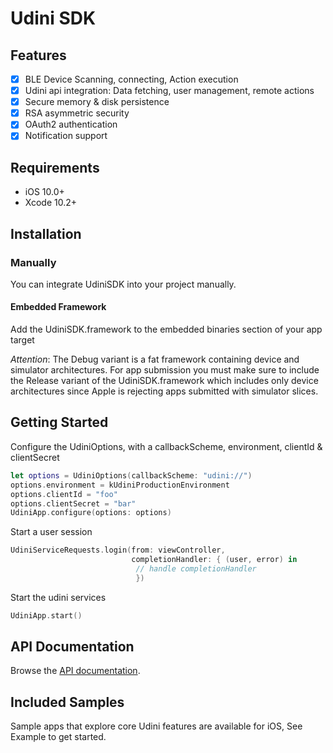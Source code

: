 # Udini SDK

## Features

- [x] BLE Device Scanning, connecting, Action execution
- [x] Udini api integration: Data fetching, user management, remote actions
- [x] Secure memory & disk persistence
- [x] RSA asymmetric security
- [x] OAuth2 authentication
- [x] Notification support

## Requirements

- iOS 10.0+
- Xcode 10.2+


## Installation
### Manually

You can integrate UdiniSDK into your project manually.

#### Embedded Framework

Add the UdiniSDK.framework to the embedded binaries section of your app target

_Attention_: The Debug variant is a fat framework containing device and simulator architectures. For app submission you must make sure to include the Release variant of the UdiniSDK.framework which includes only device architectures since Apple is rejecting apps submitted with simulator slices.


## Getting Started

Configure the UdiniOptions, with a callbackScheme, environment, clientId & clientSecret
```swift
let options = UdiniOptions(callbackScheme: "udini://")
options.environment = kUdiniProductionEnvironment
options.clientId = "foo"
options.clientSecret = "bar"
UdiniApp.configure(options: options)
```

Start a user session
```swift
UdiniServiceRequests.login(from: viewController,
                           completionHandler: { (user, error) in
                            // handle completionHandler
                            })
```

Start the udini services
```swift
UdiniApp.start()
```

## API Documentation

Browse the [API documentation](https://udini.eu/sdk/ios/docs).

## Included Samples

Sample apps that explore core Udini features are available for iOS, See Example to get started.
